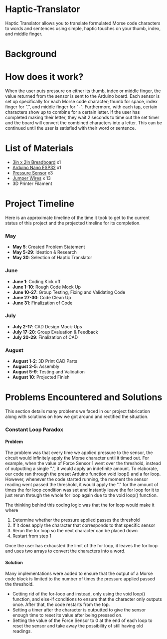 # Haptic-Translator
Haptic Translator allows you to translate formulated Morse code characters to words and sentences using simple, haptic touches on your thumb, index, and middle finger.

# Background




# How does it work?
When the user puts pressure on either its thumb, index or middle finger, the value returned from the sensor is sent to the Arduino board. Each sensor is set up specifically for each Morse code character; thumb for space, index finger for ".", and middle finger for "-". Furthermore, with each tap, certain characters show up to combine for a certain letter. If the user has completed making their letter, they wait 2 seconds to time out the set timer and the board will convert the combined characters into a letter. This can be continued until the user is satisfied with their word or sentence.

# List of Materials 
- [3in x 2in Breadboard](https://www.amazon.ca/CANADUINO%C2%AE-Solderless-Breadboards-400-Points/dp/B0C2M5SRGZ/ref=sr_1_124?dib=eyJ2IjoiMSJ9.PIFA5xN2Jj2N4xhQ8QQH4oasNEPLmbp5Kkv3GsJW_g1K2E1XY9kOZ1YIObIwI9Irnc69p1JvkagRWHerWWr2bvsaw7phsaxgh4faqOgUCZiAMhPQivfZh5aWnSydvcqzGqfFTIccHpnDFEyG8FOtCb4NX7w-R-twSxaM66NsKVr6vf4EUcVxSJZXowgoTG-ugQMM3TTcgLtayl3GwRXRhLtigNo1EETCj9kk9e7capDC3w89_EFtPxSXsxuswcRcbNK4sA5-YPZgXqojOUG3Yf_D1ZdaWf8PiTSct8d0Mp4.cDyYGtkMt1uhi5x5c8MJAZ4L4bE08TScKTs43v6Yw_c&dib_tag=se&keywords=breadboard&qid=1721779992&sr=8-124) x1
- [Arduino Nano ESP32](https://store-usa.arduino.cc/products/nano-esp32?selectedStore=us) x1
- [Pressure Sensor](https://www.amazon.ca/Resistive-Pressure-Sensing-Resistor-Arduino/dp/B074QLDCXQ/ref=sr_1_48?dib=eyJ2IjoiMSJ9.3C_rCLQUiSB3yDaqKNmEgAkAKyQEGxMtT-uBA0tyFMdbDj2FP-MLdfZHJ_rsfcNtxrA46g4F7dJNeON6ryf6xSOU5E2o7QMVkcC7HBz_KCjgzPyll-tw5Uk41mFlprQSdVR7QCikTMYeaZtBTfbw5NcsqgMGYGKrLzyAwBB5kZ7EMBX5pyaxNqY5igxQ63oZdrVNybtNU7Nvy-OfPkP8_C5UK-RXQUU9Xoq0vM42Ojlf1Ex14Q4t6GTBvsJBFPbUpRq9TM4AN5hQSnSrL3ty4_5WIQojBJuiMLjYn0FLVkk.I0fiI71GUhc5i9Vu9mYfrNTcRT1b4Zr7a9joZLv9aCI&dib_tag=se&keywords=Pressure+Sensor&qid=1721780193&sr=8-48) x3
- [Jumper Wires](https://www.amazon.ca/IZOKEE-240pcs-Solderless-Breadboard-Arduino/dp/B08151TQHG/ref=sr_1_5?crid=14QFZQNYWBW4&dib=eyJ2IjoiMSJ9.Wh9JUafydRlTlmY0ctqdTmibVyB-B5qdW2mxqlSCncCQqizSLH37ClCJkDapbNC6ox5Em82qFnws3pKNSlzkmjZL7Pkm8Bo9mBNvkGW5y0fbvCJhg9_j_5nEoxoM7Sj0xWiah6WZB6q5ykPV1fekkTYs9yhb8tMKtJ-baZ7fms2e09--0oqnJWfRWg8Q9A1J463N2V7RtuorcbG0oYZqRu0CWOByizgQcKEgSThv4GcSD1nVIpYAHuuLgCNfbLOBFbBHFhJ-mEZuQiCIgdS_5LQz3OwHv5qn7pXLBx2ObTE.wuocWnivZReh7g67MqyKoa3ahEYAEoyupv2i7VdSsBg&dib_tag=se&keywords=breadboard+wires&qid=1721780310&sprefix=bradboard+wires%2Caps%2C83&sr=8-5) x 13
- 3D Printer Filament 

# Project Timeline
Here is an approximate timeline of the time it took to get to the current status of this project and the projected timeline for its completion. 

### May
- **May 5**: Created Problem Statement          
- **May 5-29**: Ideation & Research            
- **May 30**: Selection of Haptic Translator     

### June
- **June 1**: Coding Kick off                  
- **June 1-10**: Rough Code Mock Up            
- **June 10-27**: Group Testing, Fixing and 
  Validating Code                               
- **June 27-30**: Code Clean Up 
- **June 31**: Finalization of Code 

### July
- **July 2-17**: CAD Design Mock-Ups 
- **July 17-20**: Group Evaluation & Feedback 
- **July 20-29**: Finalization of CAD 

### August 
- **August 1-2**: 3D Print CAD Parts
- **August 2-5**: Assembly
- **August 5-9**: Testing and Validation
- **August 10**: Projected Finish 

# Problems Encountered and Solutions 
This section details many problems we faced in our project fabrication along with solutions on how we got around and rectified the situation. 

### Constant Loop Paradox

#### Problem
The problem was that every time we applied pressure to the sensor, the circuit would infinitely apply the Morse character until it timed out. For example, when the value of Force Sensor 1 went over the threshold, instead of outputting a single ".", it would apply an indefinite amount. To elaborate, our code ran through the preset Arduino function void loop() and a for loop. However, whenever the code started running, the moment the sensor reading went passed the threshold, it would apply the "." for the amount of times the for loop condition was set and instantly leave the for loop for it to just rerun through the whole for loop again due to the void loop() function. 

The thinking behind this coding logic was that the for loop would make it where 
1. Determine whether the pressure applied passes the threshold
2. If it does apply the character that corresponds to that specific sensor
3. Rerun the for loop so the next character can be placed down
4. Restart from step 1 

Once the user has exhausted the limit of the for loop, it leaves the for loop and uses two arrays to convert the characters into a word. 

#### Solution
Many implementations were added to ensure that the output of a Morse code block is limited to the number of times the pressure applied passed the threshold.
- Getting rid of the for-loop and instead, only using the void loop() function, and else-if conditions to ensure that the character only outputs once. After that, the code restarts from the top.
- Setting a timer after the character is outputted to give the sensor enough time to reset its value after being pressed on.
- Setting the value of the Force Sensor to 0 at the end of each loop to reset the sensor and take away the possibility of still having old readings. 



